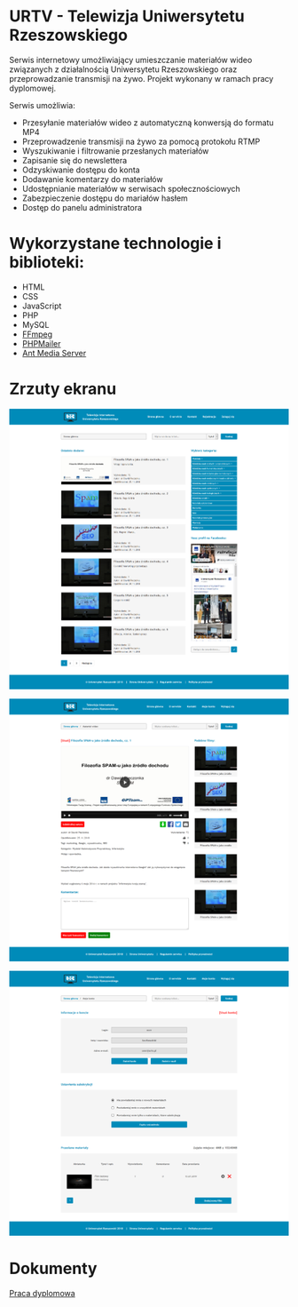 



# URTV - Telewizja Uniwersytetu Rzeszowskiego

Serwis internetowy umożliwiający umieszczanie materiałów wideo związanych z działalnością Uniwersytetu Rzeszowskiego oraz przeprowadzanie transmisji na żywo. Projekt wykonany w ramach pracy dyplomowej.

Serwis umożliwia:

- Przesyłanie materiałów wideo z automatyczną konwersją do formatu MP4
- Przeprowadzenie transmisji na żywo za pomocą protokołu RTMP
- Wyszukiwanie i filtrowanie przesłanych materiałów
- Zapisanie się do newslettera
- Odzyskiwanie dostępu do konta
- Dodawanie komentarzy do materiałów
- Udostępnianie materiałów w serwisach społecznościowych
- Zabezpieczenie dostępu do mariałów hasłem
- Dostęp do panelu administratora

# Wykorzystane technologie i biblioteki:

- HTML
- CSS
- JavaScript
- PHP
- MySQL
- [FFmpeg](https://github.com/olaferlandsen/ffmpeg-php-class)
- [PHPMailer](https://github.com/PHPMailer/PHPMailer)
- [Ant Media Server](https://github.com/ant-media/Ant-Media-Server)

# Zrzuty ekranu

![Alt text](/screenshots/1.png?raw=true "Optional Title")

![Alt text](/screenshots/3.png?raw=true "Optional Title")

![Alt text](/screenshots/5.png?raw=true "Optional Title")

# Dokumenty

[Praca dyplomowa](/Praca_dyplomowa.pdf)
